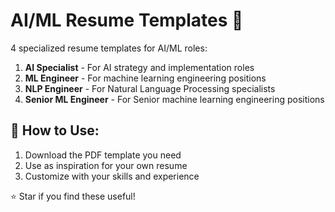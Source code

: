# AI/ML Resume Templates 🤖

4 specialized resume templates for AI/ML roles:

1. **AI Specialist** - For AI strategy and implementation roles
2. **ML Engineer** - For machine learning engineering positions  
3. **NLP Engineer** - For Natural Language Processing specialists
4. **Senior ML Engineer** - For Senior machine learning engineering positions 

## 🚀 How to Use:
1. Download the PDF template you need
2. Use as inspiration for your own resume
3. Customize with your skills and experience

⭐ Star if you find these useful!
